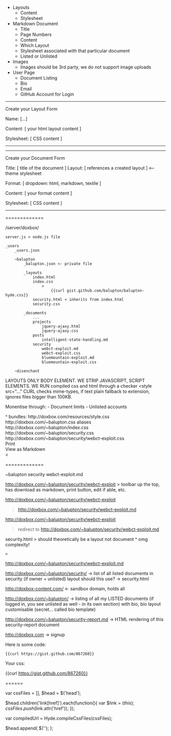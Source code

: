 





- Layouts
	- Content
	- Stylesheet
- Markdown Document
	- Title
	- Page Numbers
	- Content
	- Which Layout
	- Stylesheet associated with that particular document
	- Listed or Unlisted
- Images
	- Images should be 3rd party, we do not support image uploads
- User Page
	- Document Listing
	- Bio
	- Email
	- GitHub Account for Login



----

Create your Layout Form

Name: [...]

Content:
[ your html layout content ]

Stylesheet:
[ CSS content 							]

----


----

Create your Document Form

Title: [ title of the document ]
Layout: [ references a created layout ] <-- theme stylesheet

Format:
[ dropdown: html, markdown, textile ]

Content:
[ your format content ]

Stylesheet:
[ CSS content 							]

----

=============

/server/doxbox/

	server.js < node.js file

	_users
		_users.json

		~balupton
			_balupton.json <- private file

			_layouts
				index.html
				index.css
					>
						{{curl gist.github.com/balupton/balupton-hyde.css}}
				security.html < inherits from index.html
				security.css

			_documents
				...
				projects
					jquery-ajaxy.html
					jquery-ajaxy.css
				posts
					intelligent-state-handling.md
				security
					webct-exploit.md
					webct-exploit.css
					bluemountain-exploit.md
					bluemountain-exploit.css

		~disenchant


LAYOUTS ONLY BODY ELEMENT.
WE STRIP JAVASCRIPT, SCRIPT ELEMENTS.
WE RUN compiled css and html through a checker <style src="..."
CURL checks mime-types, if text plain fallback to extension, ignores files bigger than 100KB.


Monentise through:
	- Document limits
	- Unlisted accounts



<!DOCTYPE html>
<html>
	<head>
		<title>WebCT Exploit</title>
		<script src="http://doxbox.com/resources/script.js"></script>
		<link href="http://doxbox.com/~balupton/security/webct-exploit.css?bundled" />
			^ bundles:
				http://doxbox.com/resources/style.css
				http://doxbox.com/~balupton.css aliases http://doxbox.com/~balupton/index.css
				http://doxbox.com/~balupton/security.css
				http://doxbox.com/~balupton/security/webct-exploit.css
	</head>
	<body>
		<div id="toolbar">
			<div>Print</div>
			<div>View as Markdown</div>
		</div>
		<article typeof="soic:Post" about="http://doxbox.com/~balupton/security/webct-exploit">
			<





=============

~balupton
	security
		webct-exploit.md


http://doxbox.com/~balupton/security/webct-exploit
	> toolbar up the top, has download as markdown, print button, edit if able, etc.


http://doxbox.com/~balupton/security/webct-exploit
> http://doxbox.com/~balupton/security/webct-exploit.md


http://doxbox.com/~balupton/security/webct-exploit
> redirect to http://doxbox.com/~balupton/security/webct-exploit.md

security.html
	> should theoretically be a layout not document
		^ omg complexity!

	>







http://doxbox.com/~balupton/security/webct-exploit.md

http://doxbox.com/~balupton/security/
	->
		list of all listed documents in security (if owner + unlisted)
		layout should this use?
	->
		security.html




http://doxbox-content.com/ <- sandbox domain, holds all

http://doxbox.com/~balupton/
	->
		listing of all my LISTED documents (if logged in, you see unlisted as well - in its own section)
		with bio, bio layout customisable (secret... called bio template)

http://doxbox.com/~balupton/security-report.md
	-> HTML rendering of this security-report document

http://doxbox.com
	-> signup



Here is some code:

	{{curl https://gist.github.com/867260}}




Your css:

{{curl https://gist.github.com/867260}}




======





var cssFiles = [], $head = $('head');

$head.children('link[href]').each(function(){
	var $link = $(this);
	cssFiles.push($link.attr('href'));
});

var compiledUrl = Hyde.compileCssFiles(cssFiles);

$head.append(
	$('<link href="'+compiledUrl+'" rel="stylesheet" type="text/css" />');
);


